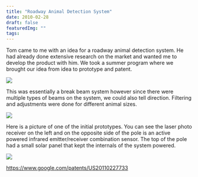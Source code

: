 ```yaml
---
title: "Roadway Animal Detection System"
date: 2010-02-28
draft: false
featuredImg: ""
tags: 
---
```


Tom came to me with an idea for a roadway animal detection system. He had already done extensive research on the market and wanted me to develop the product with him. We took a summer program where we brought our idea from idea to prototype and patent.

![](/argus/argus2.png)

This was essentially a break beam system however since there were multiple types of beams on the system, we could also tell direction. Filtering and adjustments were done for different animal sizes.

![](/argus/argus3.jpg)

Here is a picture of one of the initial prototypes. You can see the laser photo receiver on the left and on the opposite side of the pole is an active powered infrared emitter/receiver combination sensor. The top of the pole had a small solar panel that kept the internals of the system powered.

![](/argus/argus1.png)

https://www.google.com/patents/US20110227733